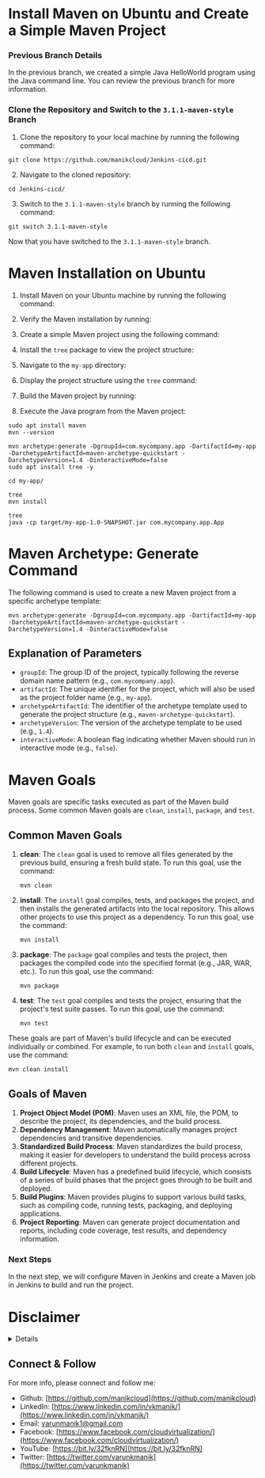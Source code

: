 
# Install Maven on Ubuntu and Create a Simple Maven Project

### Previous Branch Details

In the previous branch, we created a simple Java HelloWorld program using the Java command line. You can review the previous branch for more information.

### Clone the Repository and Switch to the `3.1.1-maven-style` Branch

1. Clone the repository to your local machine by running the following command:
```
git clone https://github.com/manikcloud/Jenkins-cicd.git
```
2. Navigate to the cloned repository:
```
cd Jenkins-cicd/
```
3. Switch to the `3.1.1-maven-style` branch by running the following command:

```
git switch 3.1.1-maven-style
```

Now that you have switched to the `3.1.1-maven-style` branch.

# Maven Installation on Ubuntu

1. Install Maven on your Ubuntu machine by running the following command:

2. Verify the Maven installation by running:

3. Create a simple Maven project using the following command:

4. Install the `tree` package to view the project structure:

5. Navigate to the `my-app` directory:

6. Display the project structure using the `tree` command:

7. Build the Maven project by running:

8. Execute the Java program from the Maven project:


```
sudo apt install maven
mvn --version

mvn archetype:generate -DgroupId=com.mycompany.app -DartifactId=my-app -DarchetypeArtifactId=maven-archetype-quickstart -DarchetypeVersion=1.4 -DinteractiveMode=false
sudo apt install tree -y

cd my-app/

tree
mvn install

tree
java -cp target/my-app-1.0-SNAPSHOT.jar com.mycompany.app.App
```

# Maven Archetype: Generate Command

The following command is used to create a new Maven project from a specific archetype template:

```
mvn archetype:generate -DgroupId=com.mycompany.app -DartifactId=my-app -DarchetypeArtifactId=maven-archetype-quickstart -DarchetypeVersion=1.4 -DinteractiveMode=false
```

## Explanation of Parameters

- `groupId`: The group ID of the project, typically following the reverse domain name pattern (e.g., `com.mycompany.app`).
- `artifactId`: The unique identifier for the project, which will also be used as the project folder name (e.g., `my-app`).
- `archetypeArtifactId`: The identifier of the archetype template used to generate the project structure (e.g., `maven-archetype-quickstart`).
- `archetypeVersion`: The version of the archetype template to be used (e.g., `1.4`).
- `interactiveMode`: A boolean flag indicating whether Maven should run in interactive mode (e.g., `false`).



# Maven Goals

Maven goals are specific tasks executed as part of the Maven build process. Some common Maven goals are `clean`, `install`, `package`, and `test`.

## Common Maven Goals

1. **clean**: The `clean` goal is used to remove all files generated by the previous build, ensuring a fresh build state. To run this goal, use the command:

   ```
   mvn clean
   ```

2. **install**: The `install` goal compiles, tests, and packages the project, and then installs the generated artifacts into the local repository. This allows other projects to use this project as a dependency. To run this goal, use the command:

   ```
   mvn install
   ```

3. **package**: The `package` goal compiles and tests the project, then packages the compiled code into the specified format (e.g., JAR, WAR, etc.). To run this goal, use the command:

   ```
   mvn package
   ```

4. **test**: The `test` goal compiles and tests the project, ensuring that the project's test suite passes. To run this goal, use the command:

   ```
   mvn test
   ```

These goals are part of Maven's build lifecycle and can be executed individually or combined. For example, to run both `clean` and `install` goals, use the command:

```
mvn clean install
```

## Goals of Maven

1. **Project Object Model (POM)**: Maven uses an XML file, the POM, to describe the project, its dependencies, and the build process.
2. **Dependency Management**: Maven automatically manages project dependencies and transitive dependencies.
3. **Standardized Build Process**: Maven standardizes the build process, making it easier for developers to understand the build process across different projects.
4. **Build Lifecycle**: Maven has a predefined build lifecycle, which consists of a series of build phases that the project goes through to be built and deployed.
5. **Build Plugins**: Maven provides plugins to support various build tasks, such as compiling code, running tests, packaging, and deploying applications.
6. **Project Reporting**: Maven can generate project documentation and reports, including code coverage, test results, and dependency information.



### Next Steps

In the next step, we will configure Maven in Jenkins and create a Maven job in Jenkins to build and run the project.

# Disclaimer
<details>

Please note that the entire repository is owned and maintained by [Varun Kumar Manik](https://www.linkedin.com/in/vkmanik/). While every effort has been made to ensure the accuracy and reliability of the information and resources provided in this repository, Varun Kumar Manik takes full responsibility for any errors or inaccuracies that may be present.

Simplilearn is not responsible for the content or materials provided in this repository and disclaims all liability for any issues, misunderstandings, or claims that may arise from the use of the information or materials provided. By using this repository, you acknowledge that Varun Kumar Manik is solely accountable for its content, and you agree to hold Simplilearn harmless from any claims or liabilities that may arise as a result of your use or reliance on the information provided herein.

It is important to understand that this repository contains educational materials for a training course, and users are expected to apply their own judgment and discretion when utilizing the provided resources. Neither Varun Kumar Manik nor Simplilearn can guarantee specific results or outcomes from following the materials in this repository.

</details>

## Connect & Follow

For more info, please connect and follow me:

- Github: [https://github.com/manikcloud](https://github.com/manikcloud)
- LinkedIn: [https://www.linkedin.com/in/vkmanik/](https://www.linkedin.com/in/vkmanik/)
- Email: [varunmanik1@gmail.com](mailto:varunmanik1@gmail.com)
- Facebook: [https://www.facebook.com/cloudvirtualization/](https://www.facebook.com/cloudvirtualization/)
- YouTube: [https://bit.ly/32fknRN](https://bit.ly/32fknRN)
- Twitter: [https://twitter.com/varunkmanik](https://twitter.com/varunkmanik)

